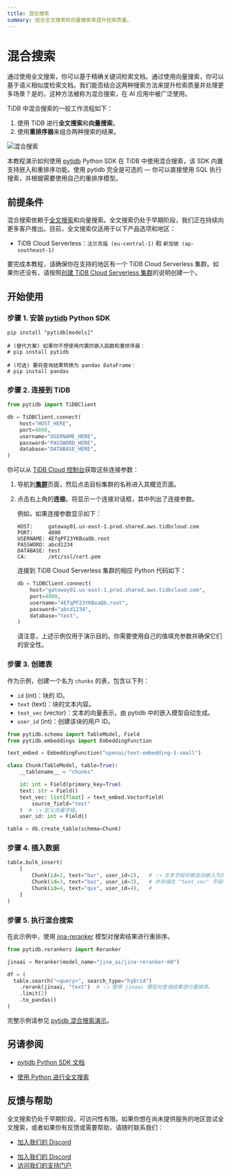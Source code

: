 ```yaml
---
title: 混合搜索
summary: 结合全文搜索和向量搜索来提升检索质量。
---
```


# 混合搜索

通过使用全文搜索，你可以基于精确关键词检索文档。通过使用向量搜索，你可以基于语义相似度检索文档。我们能否结合这两种搜索方法来提升检索质量并处理更多场景？是的，这种方法被称为混合搜索，在 AI 应用中被广泛使用。

TiDB 中混合搜索的一般工作流程如下：

1. 使用 TiDB 进行**全文搜索**和**向量搜索**。
2. 使用**重排序器**来组合两种搜索的结果。

![混合搜索](https://docs-download.pingcap.com/media/images/docs/vector-search/hybrid-search-overview.svg)

本教程演示如何使用 [pytidb](https://github.com/pingcap/pytidb) Python SDK 在 TiDB 中使用混合搜索，该 SDK 内置支持嵌入和重排序功能。使用 pytidb 完全是可选的 — 你可以直接使用 SQL 执行搜索，并根据需要使用自己的重排序模型。

## 前提条件

混合搜索依赖于[全文搜索](/tidb-cloud/vector-search-full-text-search-python.md)和向量搜索。全文搜索仍处于早期阶段，我们正在持续向更多客户推出。目前，全文搜索仅适用于以下产品选项和地区：

- TiDB Cloud Serverless：`法兰克福 (eu-central-1)` 和 `新加坡 (ap-southeast-1)`

要完成本教程，请确保你在支持的地区有一个 TiDB Cloud Serverless 集群。如果你还没有，请按照[创建 TiDB Cloud Serverless 集群](/develop/dev-guide-build-cluster-in-cloud.md)的说明创建一个。

## 开始使用

### 步骤 1. 安装 [pytidb](https://github.com/pingcap/pytidb) Python SDK

```shell
pip install "pytidb[models]"

# (替代方案) 如果你不想使用内置的嵌入函数和重排序器：
# pip install pytidb

# (可选) 要将查询结果转换为 pandas DataFrame：
# pip install pandas
```

### 步骤 2. 连接到 TiDB

```python
from pytidb import TiDBClient

db = TiDBClient.connect(
    host="HOST_HERE",
    port=4000,
    username="USERNAME_HERE",
    password="PASSWORD_HERE",
    database="DATABASE_HERE",
)
```

你可以从 [TiDB Cloud 控制台](https://tidbcloud.com)获取这些连接参数：

1. 导航到[**集群**](https://tidbcloud.com/project/clusters)页面，然后点击目标集群的名称进入其概览页面。

2. 点击右上角的**连接**。将显示一个连接对话框，其中列出了连接参数。

   例如，如果连接参数显示如下：

   ```text
   HOST:     gateway01.us-east-1.prod.shared.aws.tidbcloud.com
   PORT:     4000
   USERNAME: 4EfqPF23YKBxaQb.root
   PASSWORD: abcd1234
   DATABASE: test
   CA:       /etc/ssl/cert.pem
   ```

   连接到 TiDB Cloud Serverless 集群的相应 Python 代码如下：

   ```python
   db = TiDBClient.connect(
       host="gateway01.us-east-1.prod.shared.aws.tidbcloud.com",
       port=4000,
       username="4EfqPF23YKBxaQb.root",
       password="abcd1234",
       database="test",
   )
   ```

   请注意，上述示例仅用于演示目的。你需要使用自己的值填充参数并确保它们的安全性。

### 步骤 3. 创建表

作为示例，创建一个名为 `chunks` 的表，包含以下列：

- `id` (int)：块的 ID。
- `text` (text)：块的文本内容。
- `text_vec` (vector)：文本的向量表示，由 pytidb 中的嵌入模型自动生成。
- `user_id` (int)：创建该块的用户 ID。

```python
from pytidb.schema import TableModel, Field
from pytidb.embeddings import EmbeddingFunction

text_embed = EmbeddingFunction("openai/text-embedding-3-small")

class Chunk(TableModel, table=True):
    __tablename__ = "chunks"

    id: int = Field(primary_key=True)
    text: str = Field()
    text_vec: list[float] = text_embed.VectorField(
        source_field="text"
    )  # 👈 定义向量字段。
    user_id: int = Field()

table = db.create_table(schema=Chunk)
```

### 步骤 4. 插入数据

```python
table.bulk_insert(
    [
        Chunk(id=2, text="bar", user_id=2),   # 👈 文本字段将被自动嵌入为向量
        Chunk(id=3, text="baz", user_id=3),   # 并存储在 "text_vec" 字段中。
        Chunk(id=4, text="qux", user_id=4),   #
    ]
)
```

### 步骤 5. 执行混合搜索

在此示例中，使用 [jina-reranker](https://huggingface.co/jinaai/jina-reranker-m0) 模型对搜索结果进行重排序。

```python
from pytidb.rerankers import Reranker

jinaai = Reranker(model_name="jina_ai/jina-reranker-m0")

df = (
  table.search("<query>", search_type="hybrid")
    .rerank(jinaai, "text")  # 👈 使用 jinaai 模型对查询结果进行重排序。
    .limit(2)
    .to_pandas()
)
```

完整示例请参见 [pytidb 混合搜索演示](https://github.com/pingcap/pytidb/tree/main/examples/hybrid_search)。

## 另请参阅

- [pytidb Python SDK 文档](https://github.com/pingcap/pytidb)

- [使用 Python 进行全文搜索](/tidb-cloud/vector-search-full-text-search-python.md)

## 反馈与帮助

全文搜索仍处于早期阶段，可访问性有限。如果你想在尚未提供服务的地区尝试全文搜索，或者如果你有反馈或需要帮助，请随时联系我们：

<CustomContent platform="tidb">

- [加入我们的 Discord](https://discord.gg/zcqexutz2R)

</CustomContent>

<CustomContent platform="tidb-cloud">

- [加入我们的 Discord](https://discord.gg/zcqexutz2R)
- [访问我们的支持门户](https://tidb.support.pingcap.com/)

</CustomContent>
